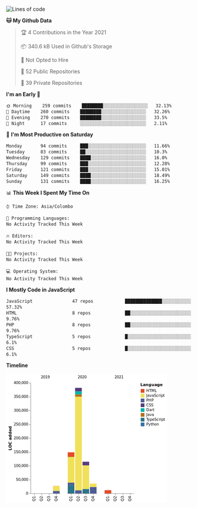 
<!--START_SECTION:waka-->
![Lines of code](https://img.shields.io/badge/From%20Hello%20World%20I%27ve%20Written-726175%20lines%20of%20code-blue)

**🐱 My Github Data** 

> 🏆 4 Contributions in the Year 2021
 > 
> 📦 340.6 kB Used in Github's Storage 
 > 
> 🚫 Not Opted to Hire
 > 
> 📜 52 Public Repositories 
 > 
> 🔑 39 Private Repositories  
 > 
**I'm an Early 🐤** 

```text
🌞 Morning    259 commits    ████████░░░░░░░░░░░░░░░░░   32.13% 
🌆 Daytime    260 commits    ████████░░░░░░░░░░░░░░░░░   32.26% 
🌃 Evening    270 commits    ████████░░░░░░░░░░░░░░░░░   33.5% 
🌙 Night      17 commits     ░░░░░░░░░░░░░░░░░░░░░░░░░   2.11%

```
📅 **I'm Most Productive on Saturday** 

```text
Monday       94 commits     ███░░░░░░░░░░░░░░░░░░░░░░   11.66% 
Tuesday      83 commits     ██░░░░░░░░░░░░░░░░░░░░░░░   10.3% 
Wednesday    129 commits    ████░░░░░░░░░░░░░░░░░░░░░   16.0% 
Thursday     99 commits     ███░░░░░░░░░░░░░░░░░░░░░░   12.28% 
Friday       121 commits    ███░░░░░░░░░░░░░░░░░░░░░░   15.01% 
Saturday     149 commits    ████░░░░░░░░░░░░░░░░░░░░░   18.49% 
Sunday       131 commits    ████░░░░░░░░░░░░░░░░░░░░░   16.25%

```


📊 **This Week I Spent My Time On** 

```text
⌚︎ Time Zone: Asia/Colombo

💬 Programming Languages: 
No Activity Tracked This Week

🔥 Editors: 
No Activity Tracked This Week

🐱‍💻 Projects: 
No Activity Tracked This Week

💻 Operating System: 
No Activity Tracked This Week

```

**I Mostly Code in JavaScript** 

```text
JavaScript               47 repos            ██████████████░░░░░░░░░░░   57.32% 
HTML                     8 repos             ██░░░░░░░░░░░░░░░░░░░░░░░   9.76% 
PHP                      8 repos             ██░░░░░░░░░░░░░░░░░░░░░░░   9.76% 
TypeScript               5 repos             █░░░░░░░░░░░░░░░░░░░░░░░░   6.1% 
CSS                      5 repos             █░░░░░░░░░░░░░░░░░░░░░░░░   6.1%

```


**Timeline**

![Chart not found](https://raw.githubusercontent.com/ccweerasinghe1994/ccweerasinghe1994/master/charts/bar_graph.png) 


<!--END_SECTION:waka-->
